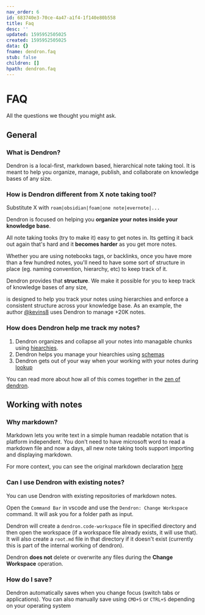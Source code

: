 ```yaml
---
nav_order: 6
id: 683740e3-70ce-4a47-a1f4-1f140e80b558
title: Faq
desc: ''
updated: 1595952505025
created: 1595952505025
data: {}
fname: dendron.faq
stub: false
children: []
hpath: dendron.faq
---
```

# FAQ

All the questions we thought you might ask. 

## General

### What is Dendron?

Dendron is a local-first, markdown based, hierarchical note taking tool. It is meant to help you organize, manage, publish, and collaborate on knowledge bases of any size.

### How is Dendron different from X note taking tool?

Substitute X with `roam|obsidian|foam|one note|evernote|...`

Dendron is focused on helping you **organize your notes inside your knowledge base**.

All note taking tooks (try to make it) easy to get notes in. Its getting it back out again that's hard and it **becomes harder** as you get more notes.

Whether you are using notebooks tags, or backlinks, once you have more than a few hundred notes, you'll need to have some sort of structure in place (eg. naming convention, hierarchy, etc) to keep track of it. 

Dendron provides that **structure**. We make it possible for you to keep track of knowledge bases of any size, 

is designed to help you track your notes using hierarchies and enforce a consistent structure across your knowledge base. As an example, the author [@kevins8](https://twitter.com/kevins8) uses Dendron to manage +20K notes. 


### How does Dendron help me track my notes?

1. Dendron organizes and collapse all your  notes into managable chunks using [hiearchies](f3a41725-c5e5-4851-a6ed-5f541054d409).
2. Dendron helps you manage your hiearchies using [schemas](c5e5adde-5459-409b-b34d-a0d75cbb1052)
3. Dendron gets out of your way when your working with your notes during [lookup](a7c3a810-28c8-4b47-96a6-8156b1524af3)

You can read more about how all of this comes together in the [zen of dendron](97b90ae4-fedb-4927-bf3f-7f9fc472a939).

## Working with notes

### Why markdown?

Markdown lets you write text in a simple human readable notation that is platform independent. You don't need to have microsoft word to read a markdown file and now a days, all new note taking tools support importing and displaying markdown.

For more context, you can see the original markdown declaration [here]( https://daringfireball.net/projects/markdown/) 

### Can I use Dendron with existing notes?

You can use Dendron with existing repositories of markdown notes.

Open the `Command Bar` in vscode and use the `Dendron: Change Workspace` command. It will ask you for a folder path as input.

Dendron will create a `dendron.code-workspace` file in specified directory and then open the workspace (if a workspace file already exists, it will use that). It will also create a `root.md` file in that directory if it doesn't exist (currently this is part of the internal working of dendron).

Dendron **does not** delete or overwrite any files during the **Change Workspace** operation.

### How do I save?

Dendron automatically saves when you change focus (switch tabs or applications). You can also manually save using `CMD+S` or `CTRL+S` depending on your operating system
